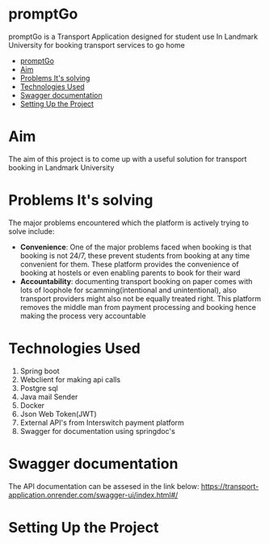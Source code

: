 # promptGo
promptGo is a Transport Application designed for student use In Landmark University for booking transport services to go home

<!-- TOC -->
* [promptGo](#promptgo)
* [Aim](#aim)
* [Problems It's solving](#problems-its-solving)
* [Technologies Used](#technologies-used-)
* [Swagger documentation](#swagger-documentation)
* [Setting Up the Project](#setting-up-the-project)
<!-- TOC -->

# Aim
The aim of this project is to come up with a useful solution for transport booking in Landmark University

# Problems It's solving
The major problems encountered which the platform is actively trying to solve include:
* **Convenience**: One of the major problems faced when booking is that booking is not 24/7, these prevent students from booking at any time convenient for them. These platform provides the convenience of booking at hostels or even enabling parents to book for their ward
* **Accountability**: documenting transport booking on paper comes with lots of loophole for scamming(intentional and unintentional), also transport providers might also not be equally treated right. This platform removes the middle man from payment processing and booking hence making the process very accountable

# Technologies Used 
1. Spring boot
2. Webclient for making api calls 
3. Postgre sql
4. Java mail Sender
5. Docker 
6. Json Web Token(JWT)
7. External API's from Interswitch payment platform
8. Swagger for documentation using springdoc's


# Swagger documentation
The API documentation can be assesed in the link below:
https://transport-application.onrender.com/swagger-ui/index.html#/

# Setting Up the Project